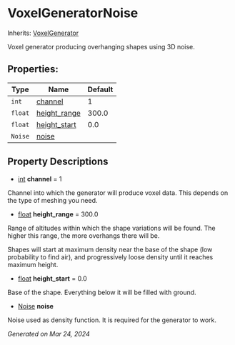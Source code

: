 # VoxelGeneratorNoise

Inherits: [VoxelGenerator](VoxelGenerator.md)

Voxel generator producing overhanging shapes using 3D noise.

## Properties: 


Type     | Name                             | Default 
-------- | -------------------------------- | --------
`int`    | [channel](#i_channel)            | 1       
`float`  | [height_range](#i_height_range)  | 300.0   
`float`  | [height_start](#i_height_start)  | 0.0     
`Noise`  | [noise](#i_noise)                |         
<p></p>

## Property Descriptions

- [int](https://docs.godotengine.org/en/stable/classes/class_int.html)<span id="i_channel"></span> **channel** = 1

Channel into which the generator will produce voxel data. This depends on the type of meshing you need.

- [float](https://docs.godotengine.org/en/stable/classes/class_float.html)<span id="i_height_range"></span> **height_range** = 300.0

Range of altitudes within which the shape variations will be found. The higher this range, the more overhangs there will be.

Shapes will start at maximum density near the base of the shape (low probability to find air), and progressively loose density until it reaches maximum height.

- [float](https://docs.godotengine.org/en/stable/classes/class_float.html)<span id="i_height_start"></span> **height_start** = 0.0

Base of the shape. Everything below it will be filled with ground.

- [Noise](https://docs.godotengine.org/en/stable/classes/class_noise.html)<span id="i_noise"></span> **noise**

Noise used as density function. It is required for the generator to work.

_Generated on Mar 24, 2024_
